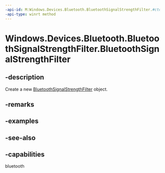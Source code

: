 ```yaml
---
-api-id: M:Windows.Devices.Bluetooth.BluetoothSignalStrengthFilter.#ctor
-api-type: winrt method
---
```


<!-- Method syntax
public BluetoothSignalStrengthFilter()
-->

# Windows.Devices.Bluetooth.BluetoothSignalStrengthFilter.BluetoothSignalStrengthFilter

## -description
Create a new [BluetoothSignalStrengthFilter](bluetoothsignalstrengthfilter.md) object.

## -remarks

## -examples

## -see-also


## -capabilities
bluetooth